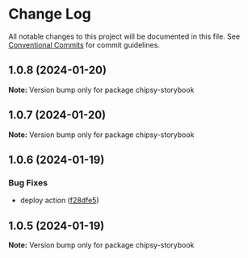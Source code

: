 # Change Log

All notable changes to this project will be documented in this file.
See [Conventional Commits](https://conventionalcommits.org) for commit guidelines.

## 1.0.8 (2024-01-20)

**Note:** Version bump only for package chipsy-storybook





## 1.0.7 (2024-01-20)

**Note:** Version bump only for package chipsy-storybook





## 1.0.6 (2024-01-19)


### Bug Fixes

* deploy action ([f28dfe5](https://github.com/lokesh-coder/chipsy/commit/f28dfe530eb84ec8c12640fb41d9f99056e98ec2))





## 1.0.5 (2024-01-19)

**Note:** Version bump only for package chipsy-storybook
